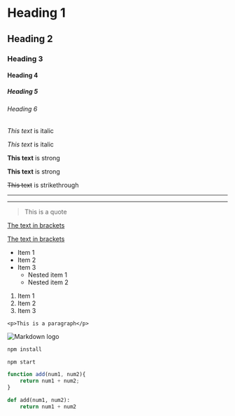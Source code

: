 <!-- Headings -->
# Heading 1
## Heading 2
### Heading 3
#### Heading 4
##### Heading 5
###### Heading 6

<!-- Italics -->
*This text* is italic

_This text_ is italic

<!-- Strong -->
**This text** is strong

__This text__ is strong

<!-- Strikethrough -->
~~This text~~ is strikethrough

<!-- Horizontal Rule -->
---
___

<!-- Blockquote -->

> This is a quote

<!-- Links -->

[The text in brackets](https://youtube.com)

[The text in brackets](https://youtube.com "Title")

<!-- Unorderd lists -->

* Item 1
* Item 2
* Item 3
    * Nested item 1
    * Nested item 2

<!-- Ordered list -->

1. Item 1
1. Item 2
1. Item 3

<!-- Inline Code Block -->
`<p>This is a paragraph</p>`

<!-- Images -->
![Markdown logo](https://markdown-here.com/img/icon256.png)

<!-- Github Markdown -->

<!-- Code Blocks -->
```bash
npm install

npm start
```

```javascript
function add(num1, num2){
    return num1 + num2;
}
```

```python
def add(num1, num2):
    return num1 + num2
```
